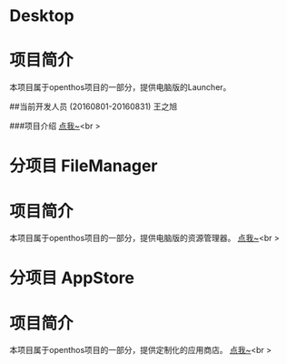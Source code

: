 # Desktop

# 项目简介
本项目属于openthos项目的一部分，提供电脑版的Launcher。

##当前开发人员 (20160801-20160831)
王之旭

###项目介绍
[点我~](https://github.com/openthos/desktop-analysis/blob/master/summary.md)<br \>

# 分项目 FileManager
# 项目简介
本项目属于openthos项目的一部分，提供电脑版的资源管理器。
[点我~](https://github.com/openthos/oto-filemanager-analysis)<br \>

# 分项目 AppStore
# 项目简介
本项目属于openthos项目的一部分，提供定制化的应用商店。
[点我~](https://github.com/openthos/appstore-ota-analysis)<br \>
